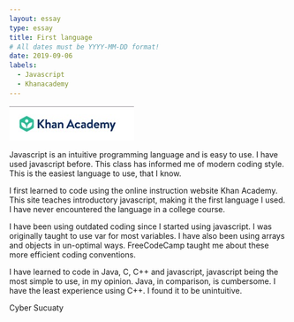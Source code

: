 ```yaml
---
layout: essay
type: essay
title: First language
# All dates must be YYYY-MM-DD format!
date: 2019-09-06
labels:
  - Javascript
  - Khanacademy
---
```


<img class="ui medium left floated image" src="../images/Screen Shot 2019-09-08 at 11.04.53 AM.jpg">

Javascript is an intuitive programming language and is easy to use. I have used javascript before. This class has informed me of modern coding style. This is the easiest language to use, that I know.

I first learned to code using the online instruction website Khan Academy. This site teaches introductory javascript, making it the first language I used. I have never encountered the language in a college course.

I have been using outdated coding since I started using javascript. I was originally taught to use var for most variables. I have also been using arrays and objects in un-optimal ways. FreeCodeCamp taught me about these more efficient coding conventions.

I have learned to code in Java, C, C++ and javascript,  javascript being the most simple to use, in my opinion. Java, in comparison, is cumbersome. I have the least experience using C++. I found it to be unintuitive.

Cyber Sucuaty
